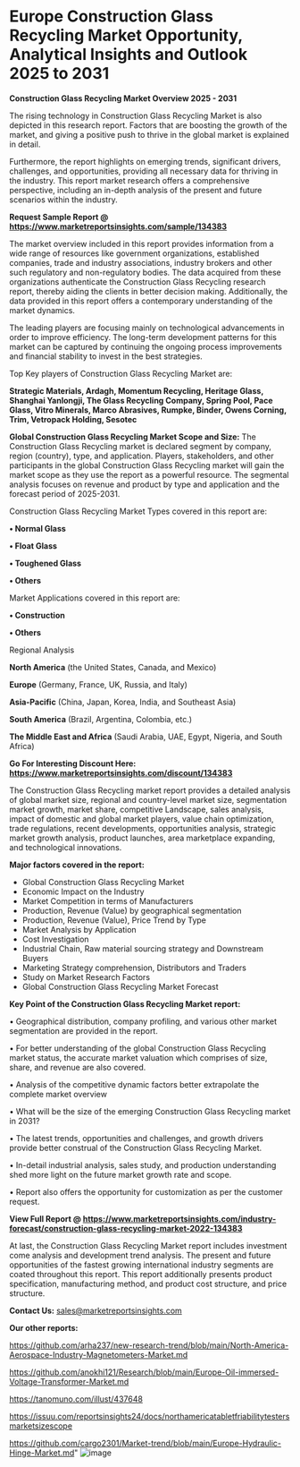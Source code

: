 # Europe Construction Glass Recycling Market Opportunity, Analytical Insights and Outlook 2025 to 2031

<Strong> Construction Glass Recycling Market Overview 2025 - 2031</strong>

The rising technology in Construction Glass Recycling Market is also depicted in this research report. Factors that are boosting the growth of the market, and giving a positive push to thrive in the global market is explained in detail.

Furthermore, the report highlights on emerging trends, significant drivers, challenges, and opportunities, providing all necessary data for thriving in the industry. This report market research offers a comprehensive perspective, including an in-depth analysis of the present and future scenarios within the industry.

<strong>Request Sample Report @ <a href=https://www.marketreportsinsights.com/sample/134383>https://www.marketreportsinsights.com/sample/134383</a></strong>

The market overview included in this report provides information from a wide range of resources like government organizations, established companies, trade and industry associations, industry brokers and other such regulatory and non-regulatory bodies. The data acquired from these organizations authenticate the Construction Glass Recycling research report, thereby aiding the clients in better decision making. Additionally, the data provided in this report offers a contemporary understanding of the market dynamics.

The leading players are focusing mainly on technological advancements in order to improve efficiency. The long-term development patterns for this market can be captured by continuing the ongoing process improvements and financial stability to invest in the best strategies.

Top Key players of Construction Glass Recycling Market are:

<strong>Strategic Materials, Ardagh, Momentum Recycling, Heritage Glass, Shanghai Yanlongji, The Glass Recycling Company, Spring Pool, Pace Glass, Vitro Minerals, Marco Abrasives, Rumpke, Binder, Owens Corning, Trim, Vetropack Holding, Sesotec</strong>

<strong><b>Global Construction Glass Recycling Market Scope and Size:</b></strong>
The Construction Glass Recycling market is declared segment by company, region (country), type, and application. Players, stakeholders, and other participants in the global Construction Glass Recycling market will gain the market scope as they use the report as a powerful resource. The segmental analysis focuses on revenue and product by type and application and the forecast period of 2025-2031.

Construction Glass Recycling Market Types covered in this report are:

<strong>• Normal Glass

• Float Glass

• Toughened Glass

• Others</strong>

Market Applications covered in this report are:

<strong>• Construction

• Others</strong> 

Regional Analysis

<strong>North America</strong> (the United States, Canada, and Mexico)

<strong>Europe</strong> (Germany, France, UK, Russia, and Italy)

<strong>Asia-Pacific</strong> (China, Japan, Korea, India, and Southeast Asia)

<strong>South America</strong> (Brazil, Argentina, Colombia, etc.)

<strong>The Middle East and Africa</strong> (Saudi Arabia, UAE, Egypt, Nigeria, and South Africa)

<strong>Go For Interesting Discount Here: <a href=https://www.marketreportsinsights.com/discount/134383>https://www.marketreportsinsights.com/discount/134383</a></strong>

The Construction Glass Recycling market report provides a detailed analysis of global market size, regional and country-level market size, segmentation market growth, market share, competitive Landscape, sales analysis, impact of domestic and global market players, value chain optimization, trade regulations, recent developments, opportunities analysis, strategic market growth analysis, product launches, area marketplace expanding, and technological innovations.

<strong><b>Major factors covered in the report:</b></strong>
<ul>
  <li>Global Construction Glass Recycling Market </li>
  <li>Economic Impact on the Industry</li>
  <li>Market Competition in terms of Manufacturers</li>
  <li>Production, Revenue (Value) by geographical segmentation</li>
  <li>Production, Revenue (Value), Price Trend by Type</li>
  <li>Market Analysis by Application</li>
  <li>Cost Investigation</li>
  <li>Industrial Chain, Raw material sourcing strategy and Downstream Buyers</li>
  <li>Marketing Strategy comprehension, Distributors and Traders</li>
  <li>Study on Market Research Factors</li>
  <li>Global Construction Glass Recycling Market Forecast</li>
</ul>

<strong><b>Key Point of the Construction Glass Recycling Market report:</b></strong>

• Geographical distribution, company profiling, and various other market segmentation are provided in the report.

• For better understanding of the global Construction Glass Recycling market status, the accurate market valuation which comprises of size, share, and revenue are also covered.

• Analysis of the competitive dynamic factors better extrapolate the complete market overview

• What will be the size of the emerging Construction Glass Recycling market in 2031?

• The latest trends, opportunities and challenges, and growth drivers provide better construal of the Construction Glass Recycling Market.

• In-detail industrial analysis, sales study, and production understanding shed more light on the future market growth rate and scope.

• Report also offers the opportunity for customization as per the customer request.

<strong><b>View Full Report @ <a href=https://www.marketreportsinsights.com/industry-forecast/construction-glass-recycling-market-2022-134383>https://www.marketreportsinsights.com/industry-forecast/construction-glass-recycling-market-2022-134383</a></b></strong>


At last, the Construction Glass Recycling Market report includes investment come analysis and development trend analysis. The present and future opportunities of the fastest growing international industry segments are coated throughout this report. This report additionally presents product specification, manufacturing method, and product cost structure, and price structure.

<strong>Contact Us:</strong>
sales@marketreportsinsights.com

<strong>Our other reports:</strong>

<a href=https://github.com/arha237/new-research-trend/blob/main/North-America-Aerospace-Industry-Magnetometers-Market.md>https://github.com/arha237/new-research-trend/blob/main/North-America-Aerospace-Industry-Magnetometers-Market.md</a>

<a href=https://github.com/anokhi121/Research/blob/main/Europe-Oil-immersed-Voltage-Transformer-Market.md>https://github.com/anokhi121/Research/blob/main/Europe-Oil-immersed-Voltage-Transformer-Market.md</a>

<a href=https://tanomuno.com/illust/437648>https://tanomuno.com/illust/437648</a>

<a href=https://issuu.com/reportsinsights24/docs/northamericatabletfriabilitytestersmarketsizescope>https://issuu.com/reportsinsights24/docs/northamericatabletfriabilitytestersmarketsizescope</a>

<a href=https://github.com/cargo2301/Market-trend/blob/main/Europe-Hydraulic-Hinge-Market.md>https://github.com/cargo2301/Market-trend/blob/main/Europe-Hydraulic-Hinge-Market.md</a>"
![image](https://github.com/user-attachments/assets/e876cd6b-20ea-49fa-a399-6e19747acf99)
